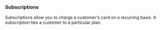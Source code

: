 ### Subscriptions

Subscriptions allow you to charge a customer's card on a recurring basis. A subscription ties a customer to a particular plan.
